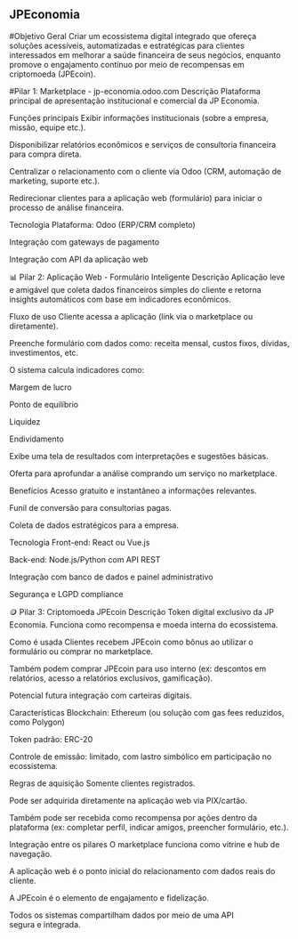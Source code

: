 ## JPEconomia

#Objetivo Geral
Criar um ecossistema digital integrado que ofereça soluções acessíveis, automatizadas e estratégicas para clientes interessados em melhorar a saúde financeira de seus negócios, enquanto promove o engajamento contínuo por meio de recompensas em criptomoeda (JPEcoin).

#Pilar 1: Marketplace - jp-economia.odoo.com
Descrição
Plataforma principal de apresentação institucional e comercial da JP Economia.

Funções principais
Exibir informações institucionais (sobre a empresa, missão, equipe etc.).

Disponibilizar relatórios econômicos e serviços de consultoria financeira para compra direta.

Centralizar o relacionamento com o cliente via Odoo (CRM, automação de marketing, suporte etc.).

Redirecionar clientes para a aplicação web (formulário) para iniciar o processo de análise financeira.

Tecnologia
Plataforma: Odoo (ERP/CRM completo)

Integração com gateways de pagamento

Integração com API da aplicação web

📊 Pilar 2: Aplicação Web - Formulário Inteligente
Descrição
Aplicação leve e amigável que coleta dados financeiros simples do cliente e retorna insights automáticos com base em indicadores econômicos.

Fluxo de uso
Cliente acessa a aplicação (link via o marketplace ou diretamente).

Preenche formulário com dados como: receita mensal, custos fixos, dívidas, investimentos, etc.

O sistema calcula indicadores como:

Margem de lucro

Ponto de equilíbrio

Liquidez

Endividamento

Exibe uma tela de resultados com interpretações e sugestões básicas.

Oferta para aprofundar a análise comprando um serviço no marketplace.

Benefícios
Acesso gratuito e instantâneo a informações relevantes.

Funil de conversão para consultorias pagas.

Coleta de dados estratégicos para a empresa.

Tecnologia
Front-end: React ou Vue.js

Back-end: Node.js/Python com API REST

Integração com banco de dados e painel administrativo

Segurança e LGPD compliance

🪙 Pilar 3: Criptomoeda JPEcoin
Descrição
Token digital exclusivo da JP Economia. Funciona como recompensa e moeda interna do ecossistema.

Como é usada
Clientes recebem JPEcoin como bônus ao utilizar o formulário ou comprar no marketplace.

Também podem comprar JPEcoin para uso interno (ex: descontos em relatórios, acesso a relatórios exclusivos, gamificação).

Potencial futura integração com carteiras digitais.

Características
Blockchain: Ethereum (ou solução com gas fees reduzidos, como Polygon)

Token padrão: ERC-20

Controle de emissão: limitado, com lastro simbólico em participação no ecossistema.

Regras de aquisição
Somente clientes registrados.

Pode ser adquirida diretamente na aplicação web via PIX/cartão.

Também pode ser recebida como recompensa por ações dentro da plataforma (ex: completar perfil, indicar amigos, preencher formulário, etc.).

Integração entre os pilares
O marketplace funciona como vitrine e hub de navegação.

A aplicação web é o ponto inicial do relacionamento com dados reais do cliente.

A JPEcoin é o elemento de engajamento e fidelização.

Todos os sistemas compartilham dados por meio de uma API segura e integrada.
